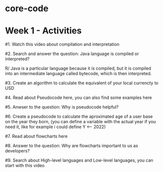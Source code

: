# core-code
# Week 1 - Activities

#1. Watch this video about compilation and interpretation

#2. Search and answer the question: Java language is compiled or interpreted?

R/ Java is a particular language because it is compiled, but it is compiled into an intermediate language called bytecode, which is then interpreted.

#3. Create an algorithm to calculate the equivalent of your local currencty to USD

#4. Read about Pseudocode here, you can also find some examples here

#5. Anwser to the question: Why is pseudocode helpful?

#6. Create a pseudocode to calculate the aproximated age of a user base on the year they born, (you can define a variable with the actual year if you need it, like for example i could define Y <-- 2022)

#7. Read about flowcharts here

#8. Answer to the question: Why are flowcharts important to us as developers?

#9. Search about High-level languages and Low-level languages, you can start with this video
